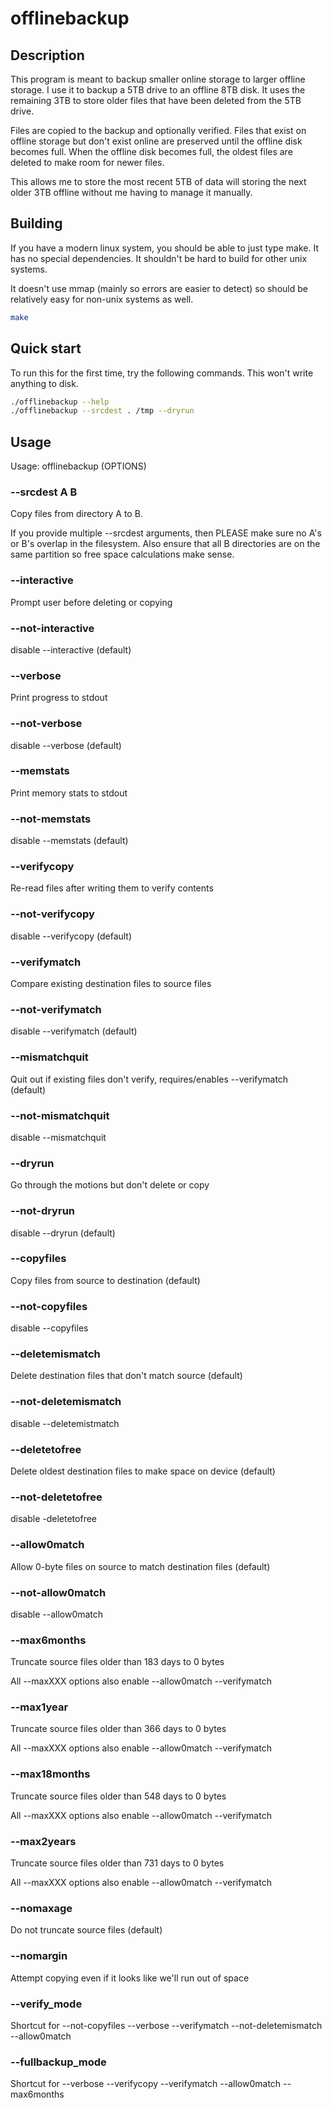 # offlinebackup

## Description

This program is meant to backup smaller online storage to larger offline
storage. I use it to backup a 5TB drive to an offline 8TB disk. It uses
the remaining 3TB to store older files that have been deleted from the 5TB
drive.

Files are copied to the backup and optionally verified. Files that
exist on offline storage but don't exist online are preserved until the offline
disk becomes full. When the offline disk becomes full, the oldest files are
deleted to make room for newer files.

This allows me to store the most recent 5TB of data will storing the next older 3TB
offline without me having to manage it manually.

## Building

If you have a modern linux system, you should be able to just type make. It has no
special dependencies. It shouldn't be hard to build for other unix systems.

It doesn't use mmap (mainly so errors are easier to detect) so should be relatively
easy for non-unix systems as well.
```bash
make
```

## Quick start
To run this for the first time, try the following commands. This won't write anything to disk.
```bash
./offlinebackup --help
./offlinebackup --srcdest . /tmp --dryrun
```

## Usage


Usage: offlinebackup (OPTIONS)

### --srcdest A B
Copy files from directory A to B.

If you provide multiple --srcdest arguments, then PLEASE make sure no A's or
B's overlap in the filesystem. Also ensure that all B directories are on the
same partition so free space calculations make sense.

### --interactive
Prompt user before deleting or copying

### --not-interactive
disable --interactive (default)

### --verbose
Print progress to stdout

### --not-verbose
disable --verbose (default)

### --memstats
Print memory stats to stdout

### --not-memstats
disable --memstats (default)

### --verifycopy
Re-read files after writing them to verify contents

### --not-verifycopy
disable --verifycopy (default)

### --verifymatch
Compare existing destination files to source files

### --not-verifymatch
disable --verifymatch (default)

### --mismatchquit
Quit out if existing files don't verify, requires/enables --verifymatch (default)

### --not-mismatchquit
disable --mismatchquit

### --dryrun
Go through the motions but don't delete or copy

### --not-dryrun
disable --dryrun (default)

### --copyfiles
Copy files from source to destination (default)

### --not-copyfiles
disable --copyfiles

### --deletemismatch
Delete destination files that don't match source (default)

### --not-deletemismatch
disable --deletemistmatch

### --deletetofree
Delete oldest destination files to make space on device (default)

### --not-deletetofree
disable -deletetofree

### --allow0match
Allow 0-byte files on source to match destination files (default)

### --not-allow0match
disable --allow0match

### --max6months
Truncate source files older than 183 days to 0 bytes

All --maxXXX options also enable --allow0match --verifymatch

### --max1year
Truncate source files older than 366 days to 0 bytes

All --maxXXX options also enable --allow0match --verifymatch

### --max18months
Truncate source files older than 548 days to 0 bytes

All --maxXXX options also enable --allow0match --verifymatch

### --max2years
Truncate source files older than 731 days to 0 bytes 

All --maxXXX options also enable --allow0match --verifymatch

### --nomaxage
Do not truncate source files (default)

### --nomargin
Attempt copying even if it looks like we'll run out of space

### --verify\_mode
Shortcut for --not-copyfiles --verbose --verifymatch --not-deletemismatch --allow0match

### --fullbackup\_mode
Shortcut for --verbose --verifycopy --verifymatch --allow0match --max6months
